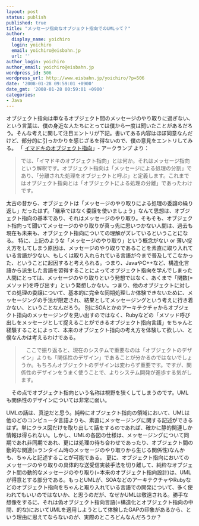 ```yaml
---
layout: post
status: publish
published: true
title: "メッセージ指向なオブジェクト指向でのUMLって？"
author:
  display_name: yoichiro
  login: yoichiro
  email: yoichiro@eisbahn.jp
  url: ''
author_login: yoichiro
author_email: yoichiro@eisbahn.jp
wordpress_id: 506
wordpress_url: http://www.eisbahn.jp/yoichiro/?p=506
date: '2008-01-28 09:59:01 +0900'
date_gmt: '2008-01-28 00:59:01 +0900'
categories:
- Java
---
```


オブジェクト指向は単なるオブジェクト間のメッセージのやり取りに過ぎない、という言葉は、僕の身近な人たちにとっては僕から一度は聞いたことがあるだろう。そんな考えに関して注目エントリが下記。書いてある内容はほぼ同意なんだけど、部分的に引っかかりを感じざるを得ないので、僕の意見をエントリしてみる。
「
[イマドキのオブジェクト指向](http://www.arclamp.jp/blog/archives/object_to_message.html)」- アークランプ より：

>では、「イマドキのオブジェクト指向」とは何か。それはメッセージ指向という解釈です。オブジェクト指向は「メッセージによる処理の分割」であり、「分離された処理をオブジェクトと呼ぶ」と定義します。これまではオブジェクト指向とは「オブジェクトによる処理の分離」であったわけです。

太古の昔から、オブジェクトは「メッセージのやり取りによる処理の委譲の繰り返し」だったはず。「継承ではなく委譲を使いましょう」なんて思想は、オブジェクト指向の基本であり、それはメッセージのやり取り。そもそも、オブジェクト指向って聞いてメッセージのやり取りが真っ先に思いつかない人間は、過去も現在も未来も、オブジェクト指向についての理解がズレているということになる。
特に、上記のような「メッセージのやり取り」という概念がない or 薄い捉え方をしてしまう原因は、メッセージのやり取りであることを素直に取り入れている言語が少ない、もしくは取り入れられている言語が今まで普及してこなかった、ということに起因すると考えられる。つまり、JavaやC++など、構造化言語から派生した言語を習得することによってオブジェクト指向を学んでしまった人間にとっては、メッセージのやり取りという発想ではなく、あくまで「関数(=メソッド)を呼び出す」という発想しかない。つまり、他のオブジェクトに対しての処理の委譲について、基本的に完全な同期処理しか体験できないために、メッセージングの手法が限定され、結果としてメッセージングという考えに行き着かない、ということなんだろう。
別にSOAとかのアーキテクチャからオブジェクト指向のメッセージングを見い出すのではなく、Rubyなどの「メソッド呼び出しをメッセージとして捉えることができるオブジェクト指向言語」をちゃんと経験することによって、本来のオブジェクト指向の考え方を体験して欲しい、と僕なんかは考えるわけである。

>　ここで振り返ると、現在のシステムで重要なのは「オブジェクトのデザイン」よりも「関係性のデザイン」であることが分かるのではないでしょうか。もちろんオブジェクトのデザインは変わらず重要です。ですが、関係性のデザインをうまく使うことで、よりシステム開発が進歩する気がします。

　その点でオブジェクト指向という名称は視野を狭くしてしまうのです。UMLも関係性のデザインについては非常に弱い。

UMLの話は、真逆だと思う。純粋にオブジェクト指向の領域において、UMLは他のどのコンピュータ言語よりも、素直にメッセージングに関する記述ができるはず。単にクラス図だけを取り出して話をするのであれば、確かに静的関連しか情報は得られない。しかし、UMLの各図の仕様は、メッセージングについて同期であれ非同期であれ、更には処理の待ち合わせであったり、オブジェクト間の動的な関連(=ランタイム時のメッセージのやり取りから生じる関係性)なんかも、ちゃんと記述することが可能である。
更に、オブジェクト指向においてのメッセージのやり取りの具体的な送受信実装手法を切り離して、純粋なオブジェクト間の動的なメッセージのやり取り(=本来のオブジェクト指向設計)は、UMLが得意とする部分である。もっとUMLが、SOAなどのアーキテクチャやRubyなどのオブジェクト指向をちゃんと取り入れている言語での開発について、多く使われてもいいのではないか、と思うのだが、なぜかUMLは敬遠される。勝手な想像をするに、それは偽オブジェクト指向言語(=構造化とオブジェクト指向の中間、的な)においてUMLを適用しようとして体験したGAPの印象があるから、という理由に思えてならないのが、実際のところどんなんだろうか？
